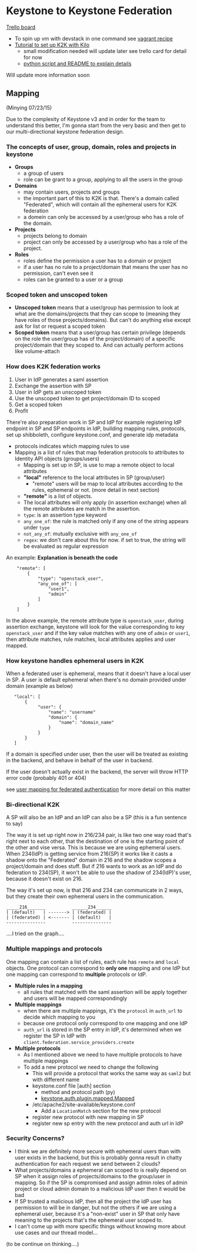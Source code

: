# Keystone to Keystone Federation
[Trello board](https://trello.com/b/BQQFdyLx/os-mix-match-federation)
* To spin up vm with devstack in one command see [vagrant recipe](https://github.com/CCI-MOC/k2k-fed/tree/master/devstack-k2k)
* [Tutorial to set up K2K with Kilo](http://blog.rodrigods.com/it-is-time-to-play-with-keystone-to-keystone-federation-in-kilo/)
  * small modification needed will update later see trello card for detail for now
  * [python script and README to explain details](https://github.com/minggLu/MOC/tree/master/os-federation)

Will update more information soon 

## Mapping 
(Minying 07/23/15)

Due to the complexity of Keystone v3 and in order for the team to understand this better, I'm gonna start from the very basic and then get to our multi-directional keystone federation design. 

### The concepts of user, group, domain, roles and projects in keystone
* **Groups**
  * a group of users
  * role can be grant to a group, applying to all the users in the group
* **Domains**
  * may contain users, projects and groups
  * the important part of this to K2K is that. There's a domain called "Federated", which will contain all the ephemeral users for K2K federation 
  * a domein can only be accessed by a user/group who has a role of the domain.
* **Projects**
  * projects belong to domain
  * project can only be accessed by a user/group who has a role of the project. 
* **Roles**
  * roles define the permission a user has to a domain or project 
  * if a user has no rule to a project/domain that means the user has no permission, can't even see it
  * roles can be granted to a user or a group 

### Scoped token and unscoped token
* **Unscoped token** means that a user/group has permission to look at what are the domains/projects that they can scope to (meaning they have roles of those projects/domains). But can't do anything else except ask for list or request a scoped token
* **Scoped token** means that a user/group has certain privilege (depends on the role the user/group has of the project/domain) of a specific project/domain that they scoped to. And can actually perform actions like volume-attach 

### How does K2K federation works
1. User in IdP generates a saml assertion
2. Exchange the assertion with SP
3. User in IdP gets an unscoped token
4. Use the unscoped token to get project/domain ID to scoped
5. Get a scoped token
6. Profit

There're also preparation work in SP and IdP for example registering IdP endpoint in SP and SP endpoints in IdP, building mapping rules, protocols, set up shibboleth, configure keystone.conf, and generate idp metadata
* protocols indicates which mapping rules to use
* Mapping is a list of rules that map federation protocols to attributes to Identity API objects (groups/users)
  * Mapping is set up in SP, is use to map a remote object to local attributes
  * **"local"** reference to the local attributes in SP (group/user)
    * "remote" users will be map to local attributes according to the rules, ephemeral or not. (more detail in next section)
  * **"remote"** is a list of objects. 
  * The local attributes will only apply (in assertion exchange) when all the remote attributes are match in the assertion. 
  * `type`: is an assertion type keyword
  * `any_one_of`: the rule is matched only if any one of the string appears under `type`
  * `not_any_of`: mutually exclusive with `any_one_of`
  * `regex`: we don't care about this for now. if set to true, the string will be evaluated as regular expression
  
An example: **Explanation is beneath the code** 

```
    "remote": [
        {
            "type": "openstack_user",
            "any_one_of": [
                "user1",
                "admin"
            ]
        }
    ]
```
  
In the above example, the remote attribute type is `openstack_user`, during assertion exchange, keystone will look for the value corresponding to key `openstack_user` and if the key value matches with any one of `admin` or `user1`, then attribute matches, rule matches, local attributes applies and user mapped. 

### How keystone handles ephemeral users in K2K
When a federated user is ephemeral, means that it doesn't have a local user in SP. A user is default ephemeral when there's no domain provided under domain (example as below)

```
   "local": [
       {
            "user": {
                "name": "username"
                "domain": {
                    "name": "domain_name"
                }
            }
       }
   ]
```

If a domain is specified under user, then the user will be treated as existing in the backend, and behave in behalf of the user in backend. 

If the user doesn't actually exist in the backend, the server will throw HTTP error code (probably 401 or 404)

see [user mapping for federated authentication](http://specs.openstack.org/openstack/keystone-specs/specs/kilo/federated-direct-user-mapping.html) for more detail on this matter

### Bi-directional K2K
A SP will also be an IdP and an IdP can also be a SP (this is a fun sentence to say)

The way it is set up right now in 216/234 pair, is like two one way road that's right next to each other, that the destination of one is the starting point of the other and vise versa. This is because we are using ephemeral users. When 234(IdP) is getting service from 216(SP) it works like it casts a shadow onto the "Federated" domain in 216 and the shadow scopes a project/domain and does stuff. But if 216 wants to work as an IdP and do federation to 234(SP), it won't be able to use the shadow of 234(IdP)'s user, because it doesn't exist on 216. 

The way it's set up now, is that 216 and 234 can communicate in 2 ways, but they create their own ephemeral users in the communication. 

```
_____216_______          ______234______ 
| (default)   | -------> | (federated) |  
| (federated) | <------- | (default)   | 
---------------          --------------- 

```
....I tried on the graph....

### Multiple mappings and protocols 
One mapping can contain a list of rules, each rule has `remote` and `local` objects. One protocol can  correspond to **only one** mapping and one IdP but one mapping can correspond to **multiple** protocols or IdP. 
* **Multiple rules in a mapping**
  * all rules that matched with the saml assertion will be apply together and users will be mapped correspondingly
* **Multiple mappings** 
  * when there are multiple mappings, it's the `protocol` in `auth_url` to decide which mapping to you
  * because one protocol only correspond to one mapping and one IdP
  * `auth_url` is stored in the SP entry in IdP, it's determined when we register the SP in IdP with `client.federation.service_providers.create`
* **Multiple protocols**
  * As I mentioned above we need to have multiple protocols to have multiple mappings
  * To add a new protocol we need to change the following
    * This will provide a protocol that works the same way as `saml2` but with different name
    * keystone.conf file [auth] section
      * method and protocol path (py)
      * [keystone.auth.plugin.mapped.Mapped](https://github.com/openstack/keystone/tree/master/keystone/auth/plugins)
    * /etc/apache2/site-available/keystone.conf
      * Add a `LocationMatch` section for the new protocol
    * register new protocol with new mapping in SP
    * register new sp entry with the new protocol and auth url in IdP

### Security Concerns? 
* I think we are definitely more secure with ephemeral users than with user exists in the backend, but this is probably gonna result in chatty authentication for each request we send between 2 clouds? 
* What projects/domains a ephemeral can scoped to is really depend on SP when it assign roles of projects/domains to the group/user in mapping. So if the SP is compromised and assign admin roles of admin project or cloud admin domain to a malicious IdP user then it would be bad
* If SP trusted a malicious IdP, then all the project the IdP user has permission to will be in danger, but not the others if we are using a ephemeral user, because it's a "non-exist" user in SP that only have meaning to the projects that's the ephemeral user scoped to. 
* I can't come up with more specific things without knowing more about use cases and our thread model...
 
(to be continue on thinking....)

